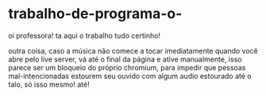 # trabalho-de-programa-o-
oi professora! ta aqui o trabalho tudo certinho!


outra coisa, caso a música não comece a tocar imediatamente quando você abre pelo live server, vá até o final da página e ative manualmente, isso parece ser um bloqueio do próprio chromium, para impedir que pessoas mal-intencionadas estourem
seu ouvido com algum audio estourado até o talo, só isso mesmo! até!
